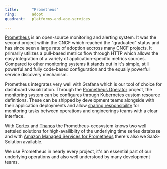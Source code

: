 ```yaml
---
title:      "Prometheus"
ring:       adopt
quadrant:   platforms-and-aoe-services

---
```


[Prometheus](https://prometheus.io) is an open-source monitoring and alerting system. It was the second project within the CNCF which reached the "graduated" status and has since seen a large rate of adoption accross many CNCF projects. It primarily utilizes a pull-based metrics flow through HTTP which allows the easy integration of a variety of application-specific metrics sources. Compared to other monitoring systems it stands out in it's simple, still powerful and fully code-based configuration and the equally powerful service discovery mechanism.

Prometheus integrates very well with Grafana which is our tool of choice for dashboard visualization. Through the [Prometheus Operator](https://github.com/prometheus-operator/prometheus-operator) project, the monitoring system can be configures through Kubernetes custom resource definitions. These can be shipped by development teams alongside with their application deployments and allow [sharing responsibility](https://www.aoe.com/techradar/methods-and-patterns/shared-responsibility.html) for monitoring tasks between operations and engineerings teams with a clear interface.

With [Cortex](https://cortexmetrics.io/) and [Thanos](https://thanos.io/) the Prometheus-ecosystem knows two well setteled solutions for high-availibilty of the underlying time series database and with [Amazon Managed Services for Prometheus](https://aws.amazon.com/en/prometheus/) there's also we SaaS-Solution available.

We use Prometheus in nearly every project, it's an essential part of our underlying operations and also well understood by many development teams.
